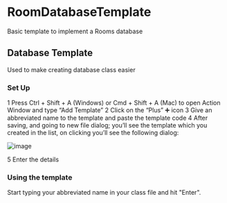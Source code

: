 # RoomDatabaseTemplate

Basic template to implement a Rooms database

## Database Template

Used to make creating database class easier

### Set Up

1 Press Ctrl + Shift + A (Windows) or Cmd + Shift + A (Mac) to open Action Window and type “Add Template”
2 Click on the “Plus” ➕ icon
3 Give an abbreviated name to the template and paste the template code
4 After saving, and going to new file dialog; you’ll see the template which you created in the list, on clicking you’ll see the following dialog:

![image](https://user-images.githubusercontent.com/29929889/141870907-8c48d2dc-206f-4dfd-9fbb-af27d03dfd65.png)
 
5 Enter the details

### Using the template
Start typing your abbreviated name in your class file and hit "Enter".

